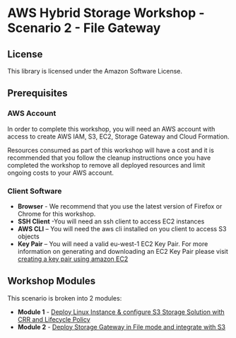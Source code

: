 # AWS Hybrid Storage Workshop - Scenario 2 - File Gateway

## License

This library is licensed under the Amazon Software License.

## Prerequisites

### AWS Account

In order to complete this workshop, you will need an AWS account with access to create AWS IAM, S3, EC2, Storage Gateway and Cloud Formation.

Resources consumed as part of this workshop will have a cost and it is recommended that you follow the cleanup instructions once you have completed the workshop to remove all deployed resources and limit ongoing costs to your AWS account.

### Client Software

* **Browser** - We recommend that you use the latest version of Firefox or Chrome for this workshop.
* **SSH Client** -You will need an ssh client to access EC2 instances
* **AWS CLI** – You will need the aws cli installed on you client to access S3 objects
* **Key Pair** – You will need a valid eu-west-1 EC2 Key Pair. For more information on generating and downloading an EC2 Key Pair please visit [creating a key pair using amazon EC2](http://docs.aws.amazon.com/AWSEC2/latest/UserGuide/ec2-key-pairs.html#having-ec2-create-your-key-pair)

## Workshop Modules ###

This scenario is broken into 2 modules:

* **Module 1** - [Deploy Linux Instance & configure S3 Storage Solution with CRR and Lifecycle Policy](module-1/README.md)
* **Module 2** - [Deploy Storage Gateway in File mode and integrate with S3](module-2/README.md)
